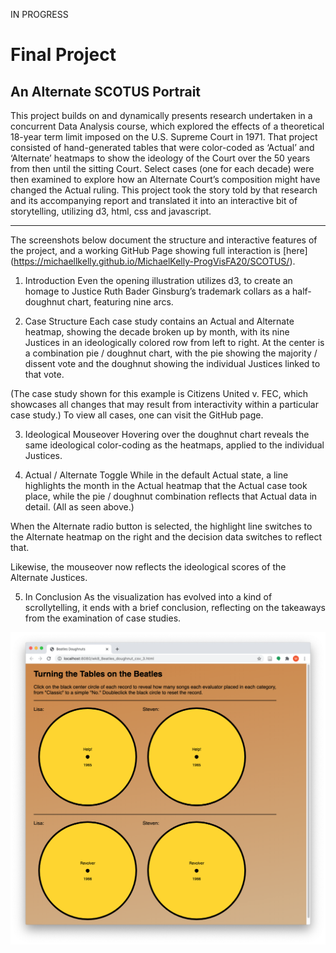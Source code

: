 IN PROGRESS



Final Project
======================
An Alternate SCOTUS Portrait 
------------------------
This project builds on and dynamically presents research undertaken in a concurrent Data Analysis course, which explored the effects of a theoretical 18-year term limit imposed on the U.S. Supreme Court in 1971. That project consisted of hand-generated tables that were color-coded as ‘Actual’ and ‘Alternate’ heatmaps to show the ideology of the Court over the 50 years from then until the sitting Court. Select cases (one for each decade) were then examined to explore how an Alternate Court’s composition might have changed the Actual ruling. This project took the story told by that research and its accompanying report and translated it into an interactive bit of storytelling, utilizing d3, html, css and javascript.

------------------------
The screenshots below document the structure and interactive features of the project, and a working GitHub Page showing full interaction is [here] (https://michaellkelly.github.io/MichaelKelly-ProgVisFA20/SCOTUS/).

1. Introduction
Even the opening illustration utilizes d3, to create an homage to Justice Ruth Bader Ginsburg’s trademark collars as a half-doughnut chart, featuring nine arcs.


2. Case Structure
Each case study contains an Actual and Alternate heatmap, showing the decade broken up by month, with its nine Justices in an ideologically colored row from left to right. At the center is a combination pie / doughnut chart, with the pie showing the majority / dissent vote and the doughnut showing the individual Justices linked to that vote.

(The case study shown for this example is Citizens United v. FEC, which showcases all changes that may result from interactivity within a particular case study.) To view all cases, one can visit the GitHub page.


3. Ideological Mouseover
Hovering over the doughnut chart reveals the same ideological color-coding as the heatmaps, applied to the individual Justices.


4. Actual / Alternate Toggle
While in the default Actual state, a line highlights the month in the Actual heatmap that the Actual case took place, while the pie / doughnut combination reflects that Actual data in detail. (All as seen above.)

When the Alternate radio button is selected, the highlight line switches to the Alternate heatmap on the right and the decision data switches to reflect that.

Likewise, the mouseover now reflects the ideological scores of the Alternate Justices.

5. In Conclusion
As the visualization has evolved into a kind of scrollytelling, it ends with a brief conclusion, reflecting on the takeaways from the examination of case studies.


![Wk8_Screenshot_1_MKelly.png](/WK8-Projects/Wk8_Screenshot_1_MKelly.png "MKelly_Beatles_Screenshot1")

